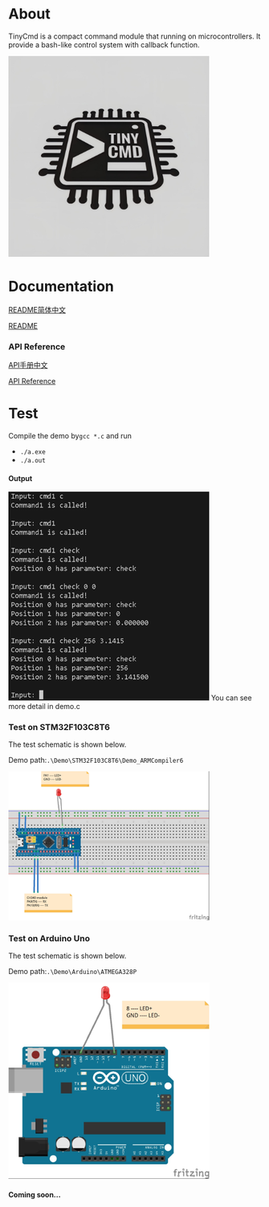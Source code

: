 # About
TinyCmd is a compact command module that running on microcontrollers. It provide a bash-like control system with callback function.



<img src=".\media\TinyCmd_Logo.jpg" alt="LOGO" width="400" height="auto">

# Documentation

[README简体中文](./README_ZH.md)		

[README](./README.md)		

### API Reference

[API手册中文](./API_Reference_ZH.md)

[API Reference](./API_Reference.md)

# Test

Compile the demo  by`gcc *.c` and run

- `./a.exe`
- `./a.out`



#### Output

<img src=".\media\Output.jpg" alt="Output" width="400" height="auto">
You can see more detail in demo.c



### Test on STM32F103C8T6

The test schematic is shown below.

Demo path:`.\Demo\STM32F103C8T6\Demo_ARMCompiler6`

<img src=".\media\TinyCmd_STM32_Demo.jpg" alt="Schematic" width="400" height="auto">

### Test on Arduino Uno

The test schematic is shown below.

Demo path:`.\Demo\Arduino\ATMEGA328P`

<img src=".\media\TinyCmd_Arduino_Uno.jpg" alt="Schematic" width="400" height="auto">



#### Coming soon...

